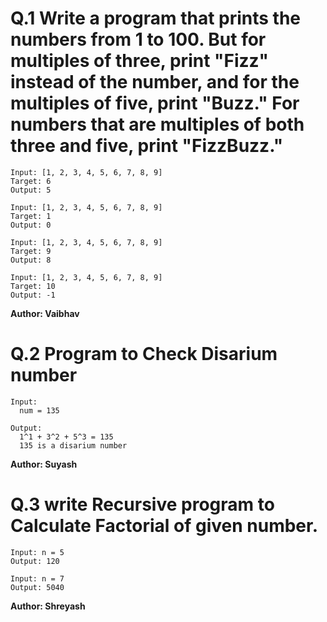 # Q.1 Write a program that prints the numbers from 1 to 100. But for multiples of three, print "Fizz" instead of the number, and for the multiples of five, print "Buzz." For numbers that are multiples of both three and five, print "FizzBuzz."
```
Input: [1, 2, 3, 4, 5, 6, 7, 8, 9]
Target: 6
Output: 5

Input: [1, 2, 3, 4, 5, 6, 7, 8, 9]
Target: 1
Output: 0

Input: [1, 2, 3, 4, 5, 6, 7, 8, 9]
Target: 9
Output: 8

Input: [1, 2, 3, 4, 5, 6, 7, 8, 9]
Target: 10
Output: -1
```
**Author: Vaibhav**

# Q.2 Program to Check Disarium number
```
Input:
  num = 135  

Output:
  1^1 + 3^2 + 5^3 = 135
  135 is a disarium number

```
**Author: Suyash**

# Q.3 write Recursive program to Calculate Factorial of given number.
```
Input: n = 5
Output: 120

Input: n = 7
Output: 5040
```
**Author: Shreyash**




